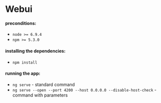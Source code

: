 # Webui

#### preconditions:
* `node >= 6.9.4`
* `npm >= 5.3.0`

#### installing the dependencies:
* `npm install`

#### running the app:
* `ng serve` - standard command 
* `ng serve --open --port 4200 --host 0.0.0.0 --disable-host-check` - command with parameters

